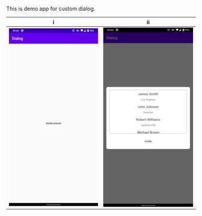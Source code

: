 This is demo app for custom dialog.

ⅰ|ⅱ
---|---
![img_1](screenshot/img_1.png)|![img_1](screenshot/img_2.png)

